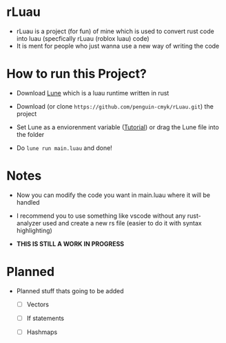 # rLuau
- rLuau is a project (for fun) of mine which is used to convert rust code into luau (specfically rLuau (roblox luau) code)
- It is ment for people who just wanna use a new way of writing the code
# How to run this Project?
- Download [Lune](https://github.com/lune-org/lune) which is a luau runtime written in rust
- Download (or clone `https://github.com/penguin-cmyk/rLuau.git`) the project

- Set Lune as a enviorenment variable ([Tutorial](https://www.youtube.com/watch?v=Z2k7ZBMZT3Y)) or drag the Lune file into the folder
- Do `lune run main.luau` and done!

# Notes
- Now you can modify the code you want in main.luau where it will be handled
- I recommend you to use something like vscode without any rust-analyzer used and create a new rs file (easier to do it with syntax highlighting)

- **THIS IS STILL A WORK IN PROGRESS**

# Planned
- Planned stuff thats going to be added
  - [ ] Vectors
  - [ ] If statements
  - [ ] Hashmaps
    
